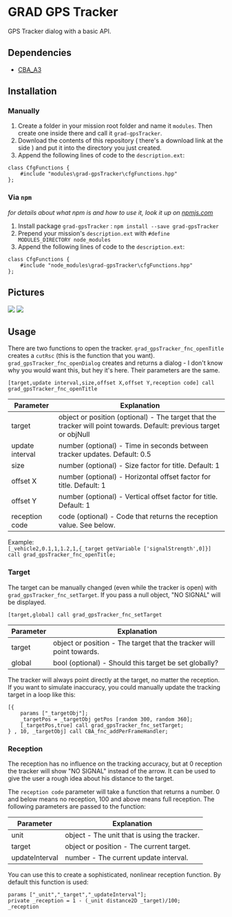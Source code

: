 # GRAD GPS Tracker
GPS Tracker dialog with a basic API.

## Dependencies
* [CBA_A3](https://github.com/CBATeam/CBA_A3)

## Installation
### Manually
1. Create a folder in your mission root folder and name it `modules`. Then create one inside there and call it `grad-gpsTracker`.
2. Download the contents of this repository ( there's a download link at the side ) and put it into the directory you just created.
3. Append the following lines of code to the `description.ext`:

```sqf
class CfgFunctions {
    #include "modules\grad-gpsTracker\cfgFunctions.hpp"
};
```


### Via `npm`
_for details about what npm is and how to use it, look it up on [npmjs.com](https://www.npmjs.com/)_

1. Install package `grad-gpsTracker` : `npm install --save grad-gpsTracker`
2. Prepend your mission's `description.ext` with `#define MODULES_DIRECTORY node_modules`
3. Append the following lines of code to the `description.ext`:

```sqf
class CfgFunctions {
    #include "node_modules\grad-gpsTracker\cfgFunctions.hpp"
};
```

## Pictures

![](http://i.imgur.com/aWKas0x.png)  ![](http://i.imgur.com/Rn2xKBa.png)

## Usage

There are two functions to open the tracker. `grad_gpsTracker_fnc_openTitle` creates a `cutRsc` (this is the function that you want). `grad_gpsTracker_fnc_openDialog` creates and returns a dialog - I don't know why you would want this, but hey it's here. Their parameters are the same.

`[target,update interval,size,offset X,offset Y,reception code] call grad_gpsTracker_fnc_openTitle`

Parameter       | Explanation
----------------|--------------------------------------------------------------------------------------------------------------------
target          | object or position (optional) - The target that the tracker will point towards. Default: previous target or objNull
update interval | number (optional) - Time in seconds between tracker updates. Default: 0.5
size            | number (optional) - Size factor for title. Default: 1
offset X        | number (optional) - Horizontal offset factor for title. Default: 1
offset Y        | number (optional) - Vertical offset factor for title. Default: 1
reception code  | code (optional) - Code that returns the reception value. See below.

Example:  
`[_vehicle2,0.1,1,1.2,1,{_target getVariable ['signalStrength',0]}] call grad_gpsTracker_fnc_openTitle;`

### Target
The target can be manually changed (even while the tracker is open) with `grad_gpsTracker_fnc_setTarget`. If you pass a null object, "NO SIGNAL" will be displayed.

`[target,global] call grad_gpsTracker_fnc_setTarget`

Parameter | Explanation
----------|---------------------------------------------------------------------
target    | object or position - The target that the tracker will point towards.
global    | bool (optional) - Should this target be set globally?

The tracker will always point directly at the target, no matter the reception. If you want to simulate inaccuracy, you could manually update the tracking target in a loop like this:

```sqf
[{
    params ["_targetObj"];
    _targetPos = _targetObj getPos [random 300, random 360];
    [_targetPos,true] call grad_gpsTracker_fnc_setTarget;
} , 10, _targetObj] call CBA_fnc_addPerFrameHandler;
```

### Reception
The reception has no influence on the tracking accuracy, but at 0 reception the tracker will show "NO SIGNAL" instead of the arrow. It can be used to give the user a rough idea about his distance to the target.

The `reception code` parameter will take a function that returns a number. 0 and below means no reception, 100 and above means full reception. The following parameters are passed to the function:

Parameter      | Explanation
---------------|---------------------------------------------
unit           | object - The unit that is using the tracker.
target         | object or position - The current target.
updateInterval | number - The current update interval.

You can use this to create a sophisticated, nonlinear reception function. By default this function is used:

```sqf
params ["_unit","_target","_updateInterval"];
private _reception = 1 - (_unit distance2D _target)/100;
_reception
```
